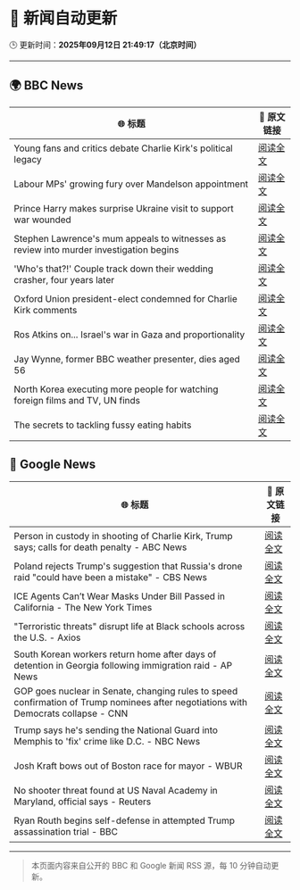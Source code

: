 # 🧠 新闻自动更新

🕒 更新时间：**2025年09月12日 21:49:17（北京时间）**

---

## 🌍 BBC News

| 🌐 标题 | 🔗 原文链接 |
|--------|-------------|
| Young fans and critics debate Charlie Kirk's political legacy | [阅读全文](https://www.bbc.com/news/articles/c62n6ql215ro?at_medium=RSS&at_campaign=rss) |
| Labour MPs' growing fury over Mandelson appointment | [阅读全文](https://www.bbc.com/news/articles/cx238pwwqg6o?at_medium=RSS&at_campaign=rss) |
| Prince Harry makes surprise Ukraine visit to support war wounded | [阅读全文](https://www.bbc.com/news/articles/c3dr859vxxjo?at_medium=RSS&at_campaign=rss) |
| Stephen Lawrence's mum appeals to witnesses as review into murder investigation begins | [阅读全文](https://www.bbc.com/news/articles/cgrqnp09zl5o?at_medium=RSS&at_campaign=rss) |
| 'Who's that?!' Couple track down their wedding crasher, four years later | [阅读全文](https://www.bbc.com/news/articles/c7v1d3r6y8mo?at_medium=RSS&at_campaign=rss) |
| Oxford Union president-elect condemned for Charlie Kirk comments | [阅读全文](https://www.bbc.com/news/articles/c04qz5lk6ggo?at_medium=RSS&at_campaign=rss) |
| Ros Atkins on... Israel's war in Gaza and proportionality | [阅读全文](https://www.bbc.com/news/articles/cr5r76e127do?at_medium=RSS&at_campaign=rss) |
| Jay Wynne, former BBC weather presenter, dies aged 56 | [阅读全文](https://www.bbc.com/news/articles/ceq2jrwzv9wo?at_medium=RSS&at_campaign=rss) |
| North Korea executing more people for watching foreign films and TV, UN finds | [阅读全文](https://www.bbc.com/news/articles/ckgqdz17ye3o?at_medium=RSS&at_campaign=rss) |
| The secrets to tackling fussy eating habits | [阅读全文](https://www.bbc.com/news/articles/c3e712j3gq5o?at_medium=RSS&at_campaign=rss) |

## 📰 Google News

| 🌐 标题 | 🔗 原文链接 |
|--------|-------------|
| Person in custody in shooting of Charlie Kirk, Trump says; calls for death penalty - ABC News | [阅读全文](https://news.google.com/rss/articles/CBMinwFBVV95cUxNRkY3NExPUlN3SXpfWWs2OXpMTUNJTl9fQlhJRy1pbnctTTZZVHEycm84VWh2X0hSOUlOTXZVZnhUcUl2ZHIzQmpHdUpJUmNWMWpUZzVKNDA4SDYydzdWOFNLVnp3SU5rbmtWR1psNnFJNnlVeGpsTWF5TG1nWGY4YXcxYUhobllhME1XQU9icTItRm9ZMjh4dWZjbEx5M3PSAaQBQVVfeXFMUFNBY2tiNVRCd3liWVlIS09BSFQ3WTN0bGZmc3dRbFdET0R2M19MRmhzWWpZT3ZSYVlTVERGNms2RnVGTTY4S1ZHaXlDQXVtNTNoZ2hYaGN4ZkdUR0dKQXZPQllCUkVDUXN0aGN5cmpyYXZTZllrdkxNVl9kZl9RUXB6a3lHT3BxMHp2SEV2WERFWmF6a0hNT1hpdWo1SG1FVjRfMWk?oc=5) |
| Poland rejects Trump's suggestion that Russia's drone raid "could have been a mistake" - CBS News | [阅读全文](https://news.google.com/rss/articles/CBMinwFBVV95cUxQRG5CUWJLR2F4VG9Bamp4TnhId0ZtVVc2Y2N4MVVvQzhvSEJnb3EyaUhfNnRRNmc3UUc0ekIwZ1lReTR2ZzRraDA0dnFLcGR3TEtNVEFESHQyZWYtZHZhdlpTTzR6N2U1SDhUeEF5VnB2ZThxNlFoUkdBdTNtTFV3WW9abHVwY2JHaHFCZmQxM0dYQ1ZhY21iYlhvNUo2d3fSAaQBQVVfeXFMTzZLYmMzN2RNZVkwOWptUE5XY0RqcnpnajB1OS15ZVJuQVVqNEJvUlFSalBNLXQ1cGlLZFloR2JxWUpBQmJRVnBnRkNKUlJHWnc5dTgyZlJCNG53ZkhSOFpJUDItOGFVeml3T1ZJY21XdjViOUhmRWVrbFllZzQtSHk1TFVQZExxNmIxRjFNX1dNVktsbjNvZFFZbXA4ek0yV0hYZzk?oc=5) |
| ICE Agents Can’t Wear Masks Under Bill Passed in California - The New York Times | [阅读全文](https://news.google.com/rss/articles/CBMihgFBVV95cUxQeFVQWmJhNGVVa3NNR05oWlVCQkRpN25tZFl2SXBTMm55VXF5dEFRMnVibEVwRGFrMHF4am03Q2NqMjBxTFBRM1JTc2Fzenl6dDk5MXlqNmRjZnhyWi1GME5yTlJKYzR0WkMwbVZrOFdlMWZJVmZwY1F1X3o3SUVVMjJjQks0dw?oc=5) |
| "Terroristic threats" disrupt life at Black schools across the U.S. - Axios | [阅读全文](https://news.google.com/rss/articles/CBMie0FVX3lxTE5DWGlhLW4xVTF6c1NvRU1ybEtIOFhzV21NbzZIVUg5RnAzNjdvWEpnZG1wTkx4c3lWR3Z5QmdXR1FURWJGRkhaNXYxaERjWTNSalZmRnY5Q1JBSXVROWlRLWZBOHBUZlRMZ2FfbXl5bnZ6amNkRVNoTUFndw?oc=5) |
| South Korean workers return home after days of detention in Georgia following immigration raid - AP News | [阅读全文](https://news.google.com/rss/articles/CBMipwFBVV95cUxNQ3ZUcHhLMTRsU3ZLUnFrTXNKLXZwSV9OZnRsRzYwN2FKRHZLZlV5by1iRjU1alBKNGpzQUdMeEtnd2VkckprSGpQcm5JUThUcTlzMS1SZEU1MmE5LTl0SkthTGVqR1NwUG1RMWJ6SEV3OTFPLTliUG9kZ3NhcEFsWFJyRXdUNXM0d1VkYjdWV0JWT3JXUzNlSnV6UV9HZHdpcWxaV05YVQ?oc=5) |
| GOP goes nuclear in Senate, changing rules to speed confirmation of Trump nominees after negotiations with Democrats collapse - CNN | [阅读全文](https://news.google.com/rss/articles/CBMiggFBVV95cUxORlNwcUp1TGVha3o4LTNacjRrbHpReGt4ZXlhQlN5LVE4THRyY3hESlhmeGRnQVQ5U1dPcG44R3BfekJXYzlzNkl4T2V6d1FibXdfcVZYS24tRWhTUmRxSkJUb1NoVGZQQjdkUzVvUDRocFZtSTAyRHJkY2VfcUZJdEln?oc=5) |
| Trump says he's sending the National Guard into Memphis to 'fix' crime like D.C. - NBC News | [阅读全文](https://news.google.com/rss/articles/CBMirwFBVV95cUxPalktbDM1Z1NBRmNkWFZPLXFTbmw4UW12RjhGam5IeGFoNUZuNkhiLVhHRDhfc0ZxbEVmWXliZlZ4bkVWM2NFSnFfSGhEWFhLcFR2Ukg2OEZwNVdURkp6Tno4ZWc0cjh1NkVudnN1RFBPYkQweGRIQ1ZVVUpxUjRtV3lWeWxGczA4Q2FhbjZPRUFIWTJOeXNwQi14SzdiQzJPRHZYZ2hXT2NqQTlpOVE40gFWQVVfeXFMUFozcUhTMVc1SV9BVG8tU2RjS0ZBU05HTzVtRk1pS1plb2xfRGZCTVN5V2FUeTNFVkxBaGJxdGdRQXliRFUxdlFfTld6MjRGVFJYYXZfV2c?oc=5) |
| Josh Kraft bows out of Boston race for mayor - WBUR | [阅读全文](https://news.google.com/rss/articles/CBMiiAFBVV95cUxQbXRtWGVYTF9aTjNPdnFFOUljMmtVNU1odjllZGNNUTdkMl9Qb0ZqbkNuZnlSNWJUa1IzTlFpRVM2ZzhueURpc2xvWjZwNWYxZnlfQ2JHaldscWYyM3V0dXJKQnNsMDF4S1J5RDQtTW1aWThnV3lhYWQzeWJyMUtfeEUwUEJPU0xI?oc=5) |
| No shooter threat found at US Naval Academy in Maryland, official says - Reuters | [阅读全文](https://news.google.com/rss/articles/CBMirAFBVV95cUxPc0hJYjk2bnBEbWNYUWltUTUyYk5FcGM0by13T19mZUdyUFdDdC1BcWowN0dVejNhdW1lSWdJOU9QNWREaGpad0FlazJmTS0wZXptUkdaR0Z4bm51SC0tT1RWaWpYMUZ4VExsa1RQRHZ1T1NwYVJiVFVoM1ZodFJLSkttRXlYRjBQRERKTm5BU3RnX3NhdjI5MXpoYTVxOVAyV21yWFljUTlaZFc3?oc=5) |
| Ryan Routh begins self-defense in attempted Trump assassination trial - BBC | [阅读全文](https://news.google.com/rss/articles/CBMiWkFVX3lxTE1SUG55a2pCeGtTVHR0U2E4eC0tTnlfQ3BaWVU1NlhMSGxjZzlrb3g2blZxVDlUYUdEQjVoRDhlY2I4NVFfR21uM1ZJdFl6aDdueDdCNWFWY0NlUdIBX0FVX3lxTE9US1poVFVSS19LSzRJOHBJNkFMUnQzTktUSm5CNFpHOGFGT0FQcm82c3daNjRnXzVWT3c2UkdqbThfQ2QzU3did0RaSnlSOWNjN2V4LWJNVHlNMFNoYWZJ?oc=5) |

---
> 本页面内容来自公开的 BBC 和 Google 新闻 RSS 源，每 10 分钟自动更新。